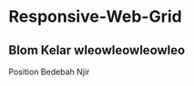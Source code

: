 # Responsive-Web-Grid
## Blom Kelar wleowleowleowleo
<supscript> Position Bedebah Njir </supscript>
